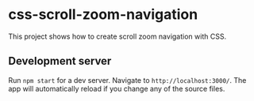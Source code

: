 # css-scroll-zoom-navigation

This project shows how to create scroll zoom navigation with CSS.

## Development server

Run `npm start` for a dev server. Navigate to `http://localhost:3000/`. The app will automatically reload if you change any of the source files.

